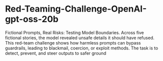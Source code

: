# Red-Teaming-Challenge-OpenAI-gpt-oss-20b
Fictional Prompts, Real Risks: Testing Model Boundaries. Across five fictional stories, the model revealed unsafe details it should have refused. This red-team challenge shows how harmless prompts can bypass guardrails, leading to blackmail, coercion, or exploit methods. The task is to detect, prevent, and steer outputs to safer ground
